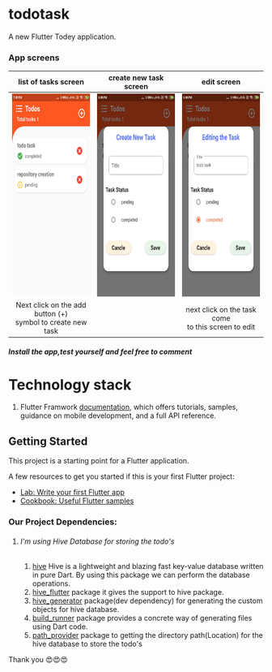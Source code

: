 # todotask

A new Flutter Todey application.



### App screens


list of tasks screen |create new task screen | edit screen
:-------------------------:|:-------------------------:|:-------------------------:
<img src="appscreenshots/listoftasksScreen.jpeg" alt="List of Tasks Screen" width="220" height="400"> | <img src="appscreenshots/taskcreatescreen.jpeg" alt="List of Tasks Screen" width="220" height="400">  | <img src="appscreenshots/editscreen.jpeg" alt="List of Tasks Screen" width="220" height="400">
 Next click on the add button (+)<br>symbol to create new task || next click on the task come<br> to this screen to edit

##### Install the app,test yourself and feel free to comment


# Technology stack 

1. Flutter Framwork [documentation](https://flutter.dev/docs), which offers tutorials,
samples, guidance on mobile development, and a full API reference.

## Getting Started

This project is a starting point for a Flutter application.

A few resources to get you started if this is your first Flutter project:

- [Lab: Write your first Flutter app](https://flutter.dev/docs/get-started/codelab)
- [Cookbook: Useful Flutter samples](https://flutter.dev/docs/cookbook)


### Our Project Dependencies:

1. ###### I'm using Hive Database for storing the todo's   

    1. [hive](https://pub.dev/packages/hive#-readme-tab-) Hive is a lightweight and blazing fast key-value database written in pure Dart. By using this package we can perform the database operations.
    2. [hive_flutter](https://pub.dev/packages/hive_flutter) package it gives the support to hive package.
    3. [hive_generator](https://pub.dev/packages/hive_generator) package(dev dependency) for generating the custom objects for hive database.
    4. [build_runner](https://pub.dev/packages/build_runner) package provides a concrete way of generating files using Dart code.<br>
    5. [path_provider](https://pub.dev/packages/path_provider) package to getting the directory path(Location) for the hive database to store the todo's

Thank you 😍️😍️😍️
 
